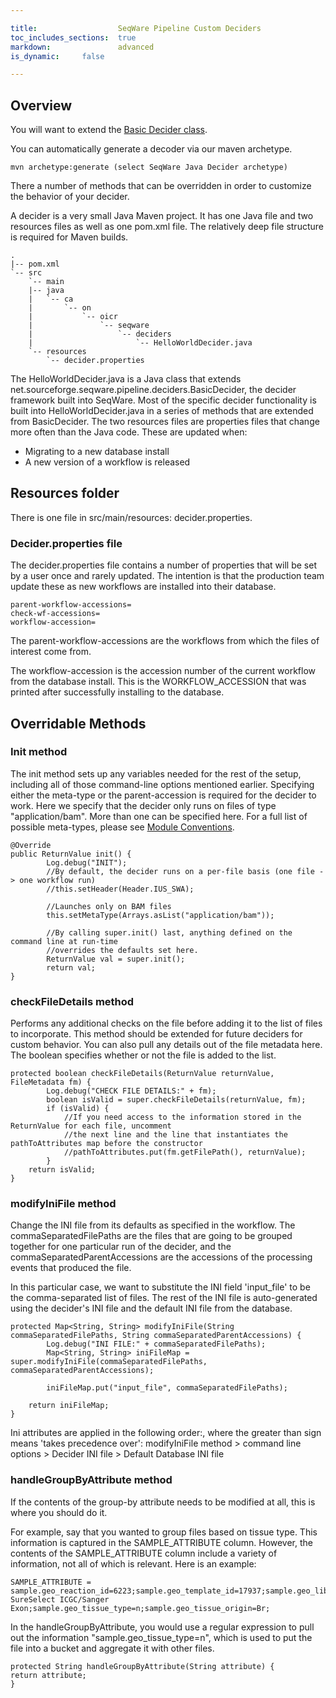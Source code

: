```yaml
---

title:                	SeqWare Pipeline Custom Deciders
toc_includes_sections:  true	
markdown:              	advanced 
is_dynamic:	 	false	

---
```



## Overview 

You will want to extend the [Basic Decider class](https://github.com/SeqWare/seqware/blob/master/seqware-pipeline/src/main/java/net/sourceforge/seqware/pipeline/deciders/BasicDecider.java). 

You can automatically generate a decoder via our maven archetype.

	mvn archetype:generate (select SeqWare Java Decider archetype)

There a number of methods that can be overridden in order to customize the behavior of your decider.

<!-- the following content is modified from from https://wiki.oicr.on.ca/display/PIPEDEVAL/Decider+Tutorial -->

A decider is a very small Java Maven project. It has one Java file and two resources files as well as one pom.xml file. The relatively deep file structure is required for Maven builds.

	.
	|-- pom.xml
	`-- src
	    `-- main
		|-- java
		|   `-- ca
		|       `-- on
		|           `-- oicr
		|               `-- seqware
		|                   `-- deciders
		|                       `-- HelloWorldDecider.java
		`-- resources
		    `-- decider.properties

The HelloWorldDecider.java is a Java class that extends net.sourceforge.seqware.pipeline.deciders.BasicDecider, the decider framework built into SeqWare. Most of the specific decider functionality is built into HelloWorldDecider.java in a series of methods that are extended from BasicDecider. The two resources files are properties files that change more often than the Java code. These are updated when:

* Migrating to a new database install
* A new version of a workflow is released

## Resources folder

There is one file in src/main/resources: decider.properties. 

### Decider.properties file

The decider.properties file contains a number of properties that will be set by a user once and rarely updated. The intention is that the production team update these as new workflows are installed into their database.

	parent-workflow-accessions=
	check-wf-accessions=
	workflow-accession=

The parent-workflow-accessions are the workflows from which the files of interest come from.

The workflow-accession is the accession number of the current workflow from the database install. This is the WORKFLOW_ACCESSION that was printed after successfully installing to the database.

<!-- the following content is direct from https://wiki.oicr.on.ca/display/PIPEDEVAL/Decider+Tutorial -->

## Overridable Methods

### Init method

The init method sets up any variables needed for the rest of the setup, including all of those command-line options mentioned earlier. Specifying either the meta-type or the parent-accession is required for the decider to work. Here we specify that the decider only runs on files of type "application/bam". More than one can be specified here. For a full list of possible meta-types, please see [Module Conventions](/docs/6-pipeline/file-types/).

	@Override
	public ReturnValue init() {
	        Log.debug("INIT");
	        //By default, the decider runs on a per-file basis (one file -> one workflow run)
	        //this.setHeader(Header.IUS_SWA);
	
	        //Launches only on BAM files
	        this.setMetaType(Arrays.asList("application/bam"));
	
	        //By calling super.init() last, anything defined on the command line at run-time 
	        //overrides the defaults set here.
	        ReturnValue val = super.init();
	        return val;
	}

### checkFileDetails method

Performs any additional checks on the file before adding it to the list of files to incorporate. This method should be extended for future deciders for custom behavior. You can also pull any details out of the file metadata here. The boolean specifies whether or not the file is added to the list.

	protected boolean checkFileDetails(ReturnValue returnValue, FileMetadata fm) {
	        Log.debug("CHECK FILE DETAILS:" + fm);
	        boolean isValid = super.checkFileDetails(returnValue, fm);
	        if (isValid) {
	            //If you need access to the information stored in the ReturnValue for each file, uncomment
	            //the next line and the line that instantiates the pathToAttributes map before the constructor
	            //pathToAttributes.put(fm.getFilePath(), returnValue);
	        }
		return isValid;
	}

### modifyIniFile method

Change the INI file from its defaults as specified in the workflow. The commaSeparatedFilePaths are the files that are going to be grouped together for one particular run of the decider, and the commaSeparatedParentAccessions are the accessions of the processing events that produced the file.

In this particular case, we want to substitute the INI field 'input_file' to be the comma-separated list of files. The rest of the INI file is auto-generated using the decider's INI file and the default INI file from the database.

	protected Map<String, String> modifyIniFile(String commaSeparatedFilePaths, String commaSeparatedParentAccessions) {
	        Log.debug("INI FILE:" + commaSeparatedFilePaths);
	        Map<String, String> iniFileMap = super.modifyIniFile(commaSeparatedFilePaths, commaSeparatedParentAccessions);

        	iniFileMap.put("input_file", commaSeparatedFilePaths);

		return iniFileMap;
	}

Ini attributes are applied in the following order:, where the greater than sign means 'takes precedence over': modifyIniFile method &gt; command line options &gt; Decider INI file &gt;  Default Database INI file

### handleGroupByAttribute method

If the contents of the group-by attribute needs to be modified at all, this is where you should do it.

For example, say that you wanted to group files based on tissue type. This information is captured in the SAMPLE_ATTRIBUTE column. However, the contents of the SAMPLE_ATTRIBUTE column include a variety of information, not all of which is relevant. Here is an example:

	SAMPLE_ATTRIBUTE = sample.geo_reaction_id=6223;sample.geo_template_id=17937;sample.geo_library_source_template_type=EX;sample.geo_targeted_resequencing=Agilent SureSelect ICGC/Sanger Exon;sample.geo_tissue_type=n;sample.geo_tissue_origin=Br;

In the handleGroupByAttribute, you would use a regular expression to pull out the information "sample.geo_tissue_type=n", which is used to put the file into a bucket and aggregate it with other files.

	protected String handleGroupByAttribute(String attribute) {
	return attribute;
	}


